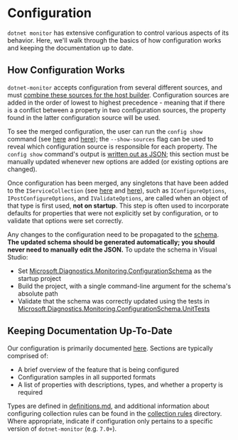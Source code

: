 # Configuration

`dotnet monitor` has extensive configuration to control various aspects of its behavior. Here, we'll walk through the basics of how configuration works and keeping the documentation up to date.

## How Configuration Works

`dotnet-monitor` accepts configuration from several different sources, and must [combine these sources for the host builder](https://github.com/dotnet/dotnet-monitor/blob/9ba2e5558604d3ee17edf914cc37fc50ba8ea256/src/Tools/dotnet-monitor/HostBuilder/HostBuilderHelper.cs#L48). Configuration sources are added in the order of lowest to highest precedence - meaning that if there is a conflict between a property in two configuration sources, the property found in the latter configuration source will be used.

To see the merged configuration, the user can run the `config show` command (see [here](https://github.com/dotnet/dotnet-monitor/blob/9ba2e5558604d3ee17edf914cc37fc50ba8ea256/src/Tools/dotnet-monitor/Program.cs#L71) and [here](https://github.com/dotnet/dotnet-monitor/blob/9ba2e5558604d3ee17edf914cc37fc50ba8ea256/src/Tools/dotnet-monitor/Commands/ConfigShowCommandHandler.cs)); the `--show-sources` flag can be used to reveal which configuration source is responsible for each property. The `config show` command's output is [written out as JSON](https://github.com/dotnet/dotnet-monitor/blob/9ba2e5558604d3ee17edf914cc37fc50ba8ea256/src/Tools/dotnet-monitor/ConfigurationJsonWriter.cs); this section must be manually updated whenever new options are added (or existing options are changed).

Once configuration has been merged, any singletons that have been added to the `IServiceCollection` (see [here](https://github.com/dotnet/dotnet-monitor/blob/9ba2e5558604d3ee17edf914cc37fc50ba8ea256/src/Tools/dotnet-monitor/ServiceCollectionExtensions.cs) and [here](https://github.com/dotnet/dotnet-monitor/blob/9ba2e5558604d3ee17edf914cc37fc50ba8ea256/src/Tools/dotnet-monitor/Commands/CollectCommandHandler.cs#L84)), such as `IConfigureOptions`, `IPostConfigureOptions`, and `IValidateOptions`, are called when an object of that type is first used, **not on startup**. This step is often used to incorporate defaults for properties that were not explicitly set by configuration, or to validate that options were set correctly.

Any changes to the configuration need to be propagated to the [schema](https://github.com/dotnet/dotnet-monitor/blob/9ba2e5558604d3ee17edf914cc37fc50ba8ea256/documentation/schema.json). **The updated schema should be generated automatically; you should never need to manually edit the JSON.** To update the schema in Visual Studio:
* Set [Microsoft.Diagnostics.Monitoring.ConfigurationSchema](https://github.com/dotnet/dotnet-monitor/tree/9ba2e5558604d3ee17edf914cc37fc50ba8ea256/src/Tests/Microsoft.Diagnostics.Monitoring.ConfigurationSchema) as the startup project
* Build the project, with a single command-line argument for the schema's absolute path
* Validate that the schema was correctly updated using the tests in [Microsoft.Diagnostics.Monitoring.ConfigurationSchema.UnitTests](https://github.com/dotnet/dotnet-monitor/tree/9ba2e5558604d3ee17edf914cc37fc50ba8ea256/src/Tests/Microsoft.Diagnostics.Monitoring.ConfigurationSchema.UnitTests)

## Keeping Documentation Up-To-Date

Our configuration is primarily documented [here](https://github.com/dotnet/dotnet-monitor/tree/9ba2e5558604d3ee17edf914cc37fc50ba8ea256/documentation/configuration). Sections are typically comprised of:
* A brief overview of the feature that is being configured
* Configuration samples in all supported formats
* A list of properties with descriptions, types, and whether a property is required

Types are defined in [definitions.md](https://github.com/dotnet/dotnet-monitor/blob/9ba2e5558604d3ee17edf914cc37fc50ba8ea256/documentation/api/definitions.md), and additional information about configuring collection rules can be found in the [collection rules](https://github.com/dotnet/dotnet-monitor/blob/9ba2e5558604d3ee17edf914cc37fc50ba8ea256/documentation/collectionrules) directory. Where appropriate, indicate if configuration only pertains to a specific version of `dotnet-monitor` (e.g. `7.0+`).
